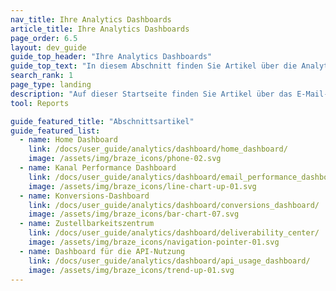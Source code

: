 ```yaml
---
nav_title: Ihre Analytics Dashboards
article_title: Ihre Analytics Dashboards
page_order: 6.5
layout: dev_guide
guide_top_header: "Ihre Analytics Dashboards"
guide_top_text: "In diesem Abschnitt finden Sie Artikel über die Analytics-Dashboards von Braze."
search_rank: 1
page_type: landing
description: "Auf dieser Startseite finden Sie Artikel über das E-Mail-Performance-Dashboard, das Konversions-Dashboard und das Verständnis Ihrer App-Nutzungsdaten."
tool: Reports

guide_featured_title: "Abschnittsartikel"
guide_featured_list:
  - name: Home Dashboard
    link: /docs/user_guide/analytics/dashboard/home_dashboard/
    image: /assets/img/braze_icons/phone-02.svg
  - name: Kanal Performance Dashboard
    link: /docs/user_guide/analytics/dashboard/email_performance_dashboard/
    image: /assets/img/braze_icons/line-chart-up-01.svg
  - name: Konversions-Dashboard
    link: /docs/user_guide/analytics/dashboard/conversions_dashboard/
    image: /assets/img/braze_icons/bar-chart-07.svg
  - name: Zustellbarkeitszentrum
    link: /docs/user_guide/analytics/dashboard/deliverability_center/
    image: /assets/img/braze_icons/navigation-pointer-01.svg
  - name: Dashboard für die API-Nutzung
    link: /docs/user_guide/analytics/dashboard/api_usage_dashboard/
    image: /assets/img/braze_icons/trend-up-01.svg
---
```

<br><br>
